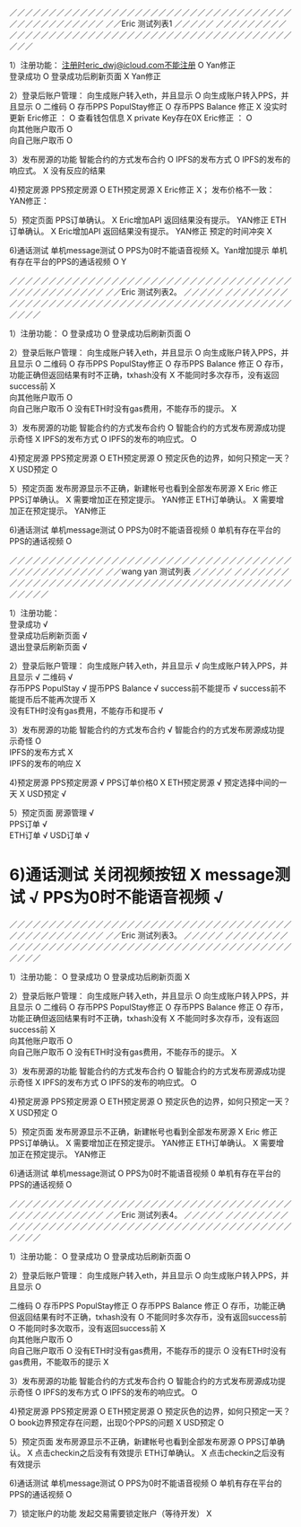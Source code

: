 
／／／／／／／／／／／／／／／／／／／／／／／／／／／／／／／／／／／／／／／／／／／／／／／／
／／Eric 测试列表1                                                       ／／／／／
／／／／／／／／／／／／／／／／／／／／／／／／／／／／／／／／／／／／／／／／／／／／／／／／

1）注册功能：
注册时eric_dwj@icloud.com不能注册           	O  Yan修正   
登录成功                                   	O
登录成功后刷新页面                           	X  Yan修正            


2）登录后账户管理： 
向生成账户转入eth，并且显示                   	O
向生成账户转入PPS，并且显示                   	O
二维码                                     	O
存币PPS PopulStay修正							O
存币PPS Balance  修正							X  没实时更新				Eric修正 ：  O
查看钱包信息                                  X  private Key存在0X		Eric修正 ：  O				
向其他账户取币									O	
向自己账户取币									O		


3）发布房源的功能
智能合约的方式发布合约                          O
IPFS的发布方式                                O
IPFS的发布的响应式。                           X 没有反应的结果

4)预定房源
PPS预定房源                                   O
ETH预定房源                                   X Eric修正  X；  发布价格不一致： YAN修正：        


5）预定页面
PPS订单确认。                                 X Eric增加API  返回结果没有提示。 YAN修正
ETH订单确认。                                 X Eric增加API  返回结果没有提示。 YAN修正
预定的时间冲突									X

6)通话测试
单机message测试								O
PPS为0时不能语音视频							X。Yan增加提示
单机有存在平台的PPS的通话视频                   O  Y

／／／／／／／／／／／／／／／／／／／／／／／／／／／／／／／／／／／／／／／／／／／／／／／／
／／Eric 测试列表2。                                                      ／／／／／
／／／／／／／／／／／／／／／／／／／／／／／／／／／／／／／／／／／／／／／／／／／／／／／／


1）注册功能：                                 O
登录成功                                   	O
登录成功后刷新页面                           	O    


2）登录后账户管理： 
向生成账户转入eth，并且显示                   	O
向生成账户转入PPS，并且显示                   	O
二维码                                     	O
存币PPS PopulStay修正							O
存币PPS Balance  修正							O 
存币，功能正确但返回结果有时不正确，txhash没有		X
不能同时多次存币，没有返回success前              X                         
向其他账户取币									O	
向自己账户取币									O
没有ETH时没有gas费用，不能存币的提示。           X	


3）发布房源的功能
智能合约的方式发布合约                          O
智能合约的方式发布房源成功提示奇怪                X
IPFS的发布方式                                O
IPFS的发布的响应式。                           O 

4)预定房源
PPS预定房源                                   O
ETH预定房源                                   O
预定灰色的边界，如何只预定一天？                  X
USD预定                                      O

5）预定页面
发布房源显示不正确，新建帐号也看到全部发布房源      X Eric 修正
PPS订单确认。                                 X 需要增加正在预定提示。 YAN修正
ETH订单确认。                                 X 需要增加正在预定提示。 YAN修正

6)通话测试
单机message测试								O
PPS为0时不能语音视频							0
单机有存在平台的PPS的通话视频                   O  





／／／／／／／／／／／／／／／／／／／／／／／／／／／／／／／／／／／／／／／／／／／／／／／／
／／wang yan 测试列表                                                      ／／／／／
／／／／／／／／／／／／／／／／／／／／／／／／／／／／／／／／／／／／／／／／／／／／／／／／


1）注册功能：                                 
登录成功           												√                        	
登录成功后刷新页面                           						√  
退出登录后刷新页面   												√ 

2）登录后账户管理： 
向生成账户转入eth，并且显示                   						√
向生成账户转入PPS，并且显示                   						√
二维码            												√				                         	
存币PPS PopulStay												√
提币PPS Balance  												√
success前不能提币                                     			√
success前不能提币后不能再次提币                                   X									
没有ETH时没有gas费用，不能存币和提币		           				√

3）发布房源的功能
智能合约的方式发布合约                          					√
智能合约的方式发布房源成功提示奇怪              					O  
IPFS的发布方式       											X                         
IPFS的发布的响应 	                        						X   

4)预定房源
PPS预定房源                                   					√
PPS订单价格0	                                					X
ETH预定房源                                   					√
预定选择中间的一天												X
USD预定                                      					√

5）预定页面
房源管理															√					  
PPS订单															√                               
ETH订单		                                 					√
USD订单		                                 					√

6)通话测试
关闭视频按钮														X
message测试														√
PPS为0时不能语音视频												√
=======


／／／／／／／／／／／／／／／／／／／／／／／／／／／／／／／／／／／／／／／／／／／／／／／／
／／Eric 测试列表3。                                                      ／／／／／
／／／／／／／／／／／／／／／／／／／／／／／／／／／／／／／／／／／／／／／／／／／／／／／／


1）注册功能：                                 O
登录成功                                   	O
登录成功后刷新页面                           	X    


2）登录后账户管理： 
向生成账户转入eth，并且显示                   	O
向生成账户转入PPS，并且显示                   	O
二维码                                     	O
存币PPS PopulStay修正							O
存币PPS Balance  修正							O 
存币，功能正确但返回结果有时不正确，txhash没有		X
不能同时多次存币，没有返回success前              X                         
向其他账户取币									O	
向自己账户取币									O
没有ETH时没有gas费用，不能存币的提示。           X	


3）发布房源的功能
智能合约的方式发布合约                          O
智能合约的方式发布房源成功提示奇怪                X
IPFS的发布方式                                O
IPFS的发布的响应式。                           O 

4)预定房源
PPS预定房源                                   O
ETH预定房源                                   O
预定灰色的边界，如何只预定一天？                  X
USD预定                                      O

5）预定页面
发布房源显示不正确，新建帐号也看到全部发布房源      X Eric 修正
PPS订单确认。                                 X 需要增加正在预定提示。 YAN修正
ETH订单确认。                                 X 需要增加正在预定提示。 YAN修正

6)通话测试
单机message测试								O
PPS为0时不能语音视频							0
单机有存在平台的PPS的通话视频                   O  








／／／／／／／／／／／／／／／／／／／／／／／／／／／／／／／／／／／／／／／／／／／／／／／／
／／Eric 测试列表4。                                                      ／／／／／
／／／／／／／／／／／／／／／／／／／／／／／／／／／／／／／／／／／／／／／／／／／／／／／／


1）注册功能：                                 O
登录成功                                   	O
登录成功后刷新页面                           	O    


2）登录后账户管理： 
向生成账户转入eth，并且显示                   	O
向生成账户转入PPS，并且显示                   	O


二维码                                     	O
存币PPS PopulStay修正							O
存币PPS Balance  修正							O 
存币，功能正确但返回结果有时不正确，txhash没有		O
不能同时多次存币，没有返回success前				O 
不能同时多次取币，没有返回success前				X                       
向其他账户取币									O	
向自己账户取币									O
没有ETH时没有gas费用，不能存币的提示             O	
没有ETH时没有gas费用，不能取币的提示				X	

3）发布房源的功能
智能合约的方式发布合约                          O
智能合约的方式发布房源成功提示奇怪                O
IPFS的发布方式                                O
IPFS的发布的响应式。                           O 

4)预定房源
PPS预定房源                                   O
ETH预定房源                                   O
预定灰色的边界，如何只预定一天？                  O
book边界预定存在问题，出现0个PPS的问题			 X
USD预定                                       O

5）预定页面
发布房源显示不正确，新建帐号也看到全部发布房源      O 
PPS订单确认。                                 X 点击checkin之后没有有效提示 
ETH订单确认。                                 X 点击checkin之后没有有效提示 

6)通话测试
单机message测试								O
PPS为0时不能语音视频							O
单机有存在平台的PPS的通话视频					O  

7）锁定账户的功能
发起交易需要锁定账户（等待开发）  				X






























